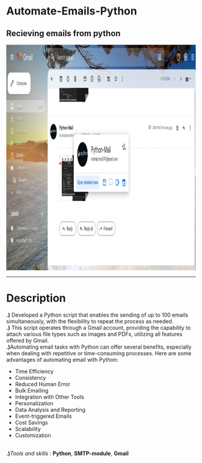# Automate-Emails-Python

## Recieving emails from python
<p align="center">
  <a alt="Reciever-Screenshot" href="https://shub.pythonanywhere.com/projects/">
    <img alt="Reciever-Screenshot" src="https://raw.githubusercontent.com/Shubhansh-Simple/Automate-Emails-Python/main/Screenshots/RecieverView.png" height="600" /> 
  </a>
</p>

---

# Description
<b>.)</b> Developed a Python script that enables the sending of up to 100 emails simultaneously, with the flexibility to repeat the process as needed. <br>
<b>.)</b> This script operates through a Gmail account, providing the capability to attach various file types such as images and PDFs, utilizing all features offered by Gmail.<br>
<b>.)</b>Automating email tasks with Python can offer several benefits, especially when dealing with repetitive or time-consuming processes. Here are some advantages of automating email with Python:
<ul>
  <li>Time Efficiency</li> 
  <li>Consistency</li> 
  <li>Reduced Human Error</li> 
  <li>Bulk Emailing</li> 
  <li>Integration with Other Tools</li> 
  <li>Personalization</li> 
  <li>Data Analysis and Reporting</li> 
  <li>Event-triggered Emails</li> 
  <li>Cost Savings</li> 
  <li>Scalability</li> 
  <li>Customization</li> 
</ul>
<br>
<b>.)</b><i>Tools and skills</i> : <b>Python</b>, <b>SMTP-module</b>, <b>Gmail</b>
<br>
<br>

<br>
